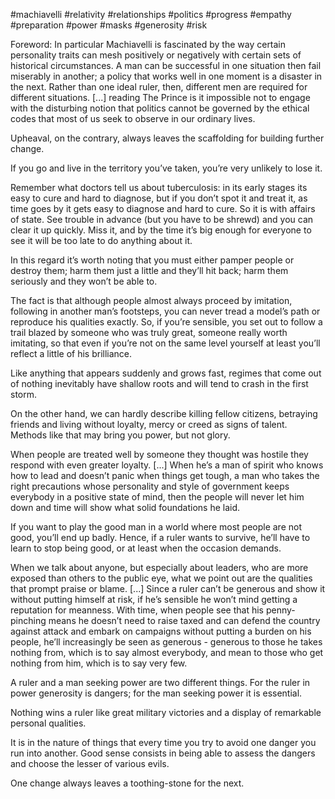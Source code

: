 #machiavelli
#relativity #relationships #politics #progress #empathy #preparation #power #masks #generosity #risk

Foreword: In particular Machiavelli is fascinated by the way certain personality traits can mesh positively or negatively with certain sets of historical circumstances. A man can be successful in one situation then fail miserably in another; a policy that works well in one moment is a disaster in the next. Rather than one ideal ruler, then, different men are required for different situations. \[...\] reading The Prince is it impossible not to engage with the disturbing notion that politics cannot be governed by the ethical codes that most of us seek to observe in our ordinary lives.

Upheaval, on the contrary, always leaves the scaffolding for building further change. 

If you go and live in the territory you’ve taken, you’re very unlikely to lose it. 

Remember what doctors tell us about tuberculosis: in its early stages its easy to cure and hard to diagnose, but if you don’t spot it and treat it, as time goes by it gets easy to diagnose and hard to cure. So it is with affairs of state. See trouble in advance (but you have to be shrewd) and you can clear it up quickly. Miss it, and by the time it’s big enough for everyone to see it will be too late to do anything about it. 

In this regard it’s worth noting that you must either pamper people or destroy them; harm them just a little and they’ll hit back; harm them seriously and they won’t be able to. 

The fact is that although people almost always proceed by imitation, following in another man’s footsteps, you can never tread a model’s path or reproduce his qualities exactly. So, if you’re sensible, you set out to follow a trail blazed by someone who was truly great, someone really worth imitating, so that even if you’re not on the same level yourself at least you’ll reflect a little of his brilliance. 

Like anything that appears suddenly and grows fast, regimes that come out of nothing inevitably have shallow roots and will tend to crash in the first storm. 

On the other hand, we can hardly describe killing fellow citizens, betraying friends and living without loyalty, mercy or creed as signs of talent. Methods like that may bring you power, but not glory. 

When people are treated well by someone they thought was hostile they respond with even greater loyalty. \[...\] When he’s a man of spirit who knows how to lead and doesn’t panic when things get tough, a man who takes the right precautions whose personality and style of government keeps everybody in a positive state of mind, then the people will never let him down and time will show what solid foundations he laid. 

If you want to play the good man in a world where most people are not good, you’ll end up badly. Hence, if a ruler wants to survive, he’ll have to learn to stop being good, or at least when the occasion demands. 

When we talk about anyone, but especially about leaders, who are more exposed than others to the public eye, what we point out are the qualities that prompt praise or blame. \[...\] Since a ruler can’t be generous and show it without putting himself at risk, if he’s sensible he won’t mind getting a reputation for meanness. With time, when people see that his penny-pinching means he doesn’t need to raise taxed and can defend the country against attack and embark on campaigns without putting a burden on his people, he’ll increasingly be seen as generous - generous to those he takes nothing from, which is to say almost everybody, and mean to those who get nothing from him, which is to say very few. 

A ruler and a man seeking power are two different things. For the ruler in power generosity is dangers; for the man seeking power it is essential. 

Nothing wins a ruler like great military victories and a display of remarkable personal qualities. 

It is in the nature of things that every time you try to avoid one danger you run into another. Good sense consists in being able to assess the dangers and choose the lesser of various evils.

One change always leaves a toothing-stone for the next.